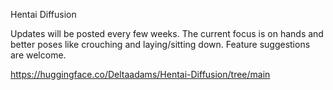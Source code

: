 Hentai Diffusion 

Updates will be posted every few weeks. The current focus is on hands and better poses like crouching and laying/sitting down.
Feature suggestions are welcome. 

https://huggingface.co/Deltaadams/Hentai-Diffusion/tree/main